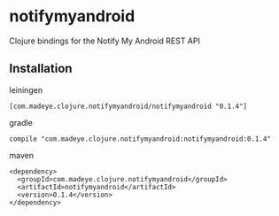 # notifymyandroid

Clojure bindings for the Notify My Android REST API

## Installation

leiningen

    [com.madeye.clojure.notifymyandroid/notifymyandroid "0.1.4"]

gradle

    compile "com.madeye.clojure.notifymyandroid:notifymyandroid:0.1.4"

maven

    <dependency>
      <groupId>com.madeye.clojure.notifymyandroid</groupId>
      <artifactId>notifymyandroid</artifactId>
      <version>0.1.4</version>
    </dependency>
